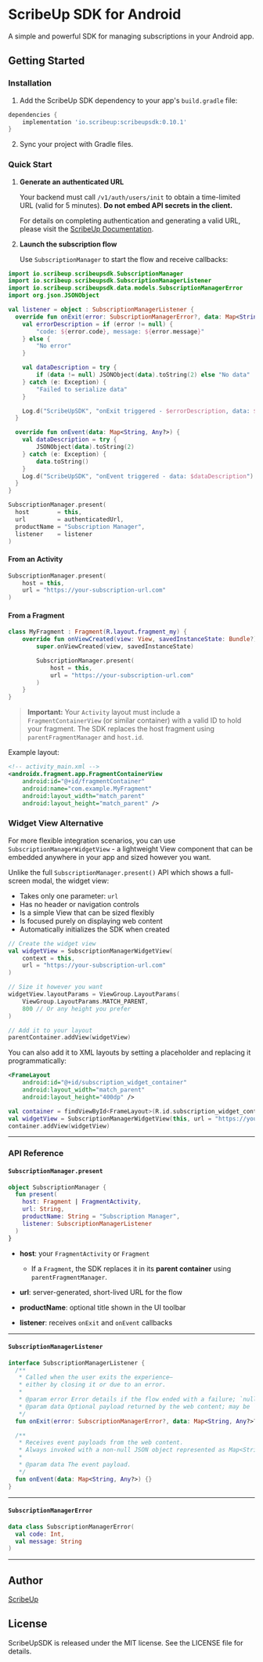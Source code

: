 # ScribeUp SDK for Android

A simple and powerful SDK for managing subscriptions in your Android app.

## Getting Started

### Installation

1. Add the ScribeUp SDK dependency to your app's `build.gradle` file:

```gradle
dependencies {
    implementation 'io.scribeup:scribeupsdk:0.10.1'
}
```

2. Sync your project with Gradle files.

### Quick Start

1. **Generate an authenticated URL**

   Your backend must call `/v1/auth/users/init` to obtain a time-limited URL (valid for 5 minutes).
   **Do not embed API secrets in the client.**

   For details on completing authentication and generating a valid URL, please visit the [ScribeUp Documentation](https://docs.scribeup.io).

2. **Launch the subscription flow**

   Use `SubscriptionManager` to start the flow and receive callbacks:

```kotlin
import io.scribeup.scribeupsdk.SubscriptionManager
import io.scribeup.scribeupsdk.SubscriptionManagerListener
import io.scribeup.scribeupsdk.data.models.SubscriptionManagerError
import org.json.JSONObject

val listener = object : SubscriptionManagerListener {
  override fun onExit(error: SubscriptionManagerError?, data: Map<String, Any?>?) {
    val errorDescription = if (error != null) {
        "code: ${error.code}, message: ${error.message}"
    } else {
        "No error"
    }

    val dataDescription = try {
        if (data != null) JSONObject(data).toString(2) else "No data"
    } catch (e: Exception) {
        "Failed to serialize data"
    }

    Log.d("ScribeUpSDK", "onExit triggered - $errorDescription, data: $dataDescription")
  }

  override fun onEvent(data: Map<String, Any?>) {
    val dataDescription = try {
        JSONObject(data).toString(2)
    } catch (e: Exception) {
        data.toString()
    }
    Log.d("ScribeUpSDK", "onEvent triggered - data: $dataDescription")
  }
}

SubscriptionManager.present(
  host        = this,
  url         = authenticatedUrl,
  productName = "Subscription Manager",
  listener    = listener
)
```

#### From an Activity

```kotlin
SubscriptionManager.present(
    host = this,
    url = "https://your-subscription-url.com"
)
```

#### From a Fragment

```kotlin
class MyFragment : Fragment(R.layout.fragment_my) {
    override fun onViewCreated(view: View, savedInstanceState: Bundle?) {
        super.onViewCreated(view, savedInstanceState)

        SubscriptionManager.present(
            host = this,
            url = "https://your-subscription-url.com"
        )
    }
}
```

> **Important:** Your `Activity` layout must include a `FragmentContainerView` (or similar container) with a valid ID to hold your fragment. The SDK replaces the host fragment using `parentFragmentManager` and `host.id`.

Example layout:

```xml
<!-- activity_main.xml -->
<androidx.fragment.app.FragmentContainerView
    android:id="@+id/fragmentContainer"
    android:name="com.example.MyFragment"
    android:layout_width="match_parent"
    android:layout_height="match_parent" />
```

### Widget View Alternative

For more flexible integration scenarios, you can use `SubscriptionManagerWidgetView` - a lightweight View component that can be embedded anywhere in your app and sized however you want.

Unlike the full `SubscriptionManager.present()` API which shows a full-screen modal, the widget view:
- Takes only one parameter: `url`
- Has no header or navigation controls
- Is a simple View that can be sized flexibly
- Is focused purely on displaying web content
- Automatically initializes the SDK when created

```kotlin
// Create the widget view
val widgetView = SubscriptionManagerWidgetView(
    context = this,
    url = "https://your-subscription-url.com"
)

// Size it however you want
widgetView.layoutParams = ViewGroup.LayoutParams(
    ViewGroup.LayoutParams.MATCH_PARENT,
    800 // Or any height you prefer
)

// Add it to your layout
parentContainer.addView(widgetView)
```

You can also add it to XML layouts by setting a placeholder and replacing it programmatically:

```xml
<FrameLayout
    android:id="@+id/subscription_widget_container"
    android:layout_width="match_parent"
    android:layout_height="400dp" />
```

```kotlin
val container = findViewById<FrameLayout>(R.id.subscription_widget_container)
val widgetView = SubscriptionManagerWidgetView(this, url = "https://your-url.com")
container.addView(widgetView)
```

---
### API Reference

#### `SubscriptionManager.present`

```kotlin
object SubscriptionManager {
  fun present(
    host: Fragment | FragmentActivity,
    url: String,
    productName: String = "Subscription Manager",
    listener: SubscriptionManagerListener
  )
}
```

* **host**: your `FragmentActivity` or `Fragment`

  * If a `Fragment`, the SDK replaces it in its **parent container** using `parentFragmentManager`.
* **url**: server-generated, short-lived URL for the flow
* **productName**: optional title shown in the UI toolbar
* **listener**: receives `onExit` and `onEvent` callbacks

---

#### `SubscriptionManagerListener`

```kotlin
interface SubscriptionManagerListener {
  /**
   * Called when the user exits the experience—
   * either by closing it or due to an error.
   *
   * @param error Error details if the flow ended with a failure; `null` on normal exit.
   * @param data Optional payload returned by the web content; may be `null`.
   */
  fun onExit(error: SubscriptionManagerError?, data: Map<String, Any?>?) {}

  /**
   * Receives event payloads from the web content.
   * Always invoked with a non-null JSON object represented as Map<String, Any>.
   *
   * @param data The event payload.
   */
  fun onEvent(data: Map<String, Any?>) {}
}
```

---
#### `SubscriptionManagerError`

```kotlin
data class SubscriptionManagerError(
  val code: Int,
  val message: String
)
```

---
## Author

[ScribeUp](https://scribeup.io)

## License
ScribeUpSDK is released under the MIT license. See the LICENSE file for details.
